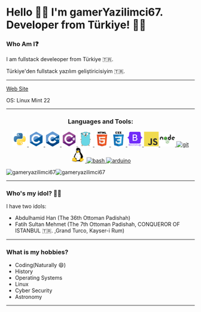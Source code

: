 # Hello 🙋‍♂️ I'm gamerYazilimci67. Developer from Türkiye! 👨‍💻

### Who Am I❓

I am fullstack develeoper from Türkiye 🇹🇷. 

Türkiye'den fullstack yazılım geliştiricisiyim 🇹🇷.

---
[Web Site](https://gamerYazilimci67.github.io)

OS: Linux Mint 22

---
<div align="center">
 <h3>Languages and Tools:</h3>
 <p>
    <a href="https://www.python.org" target="_blank" rel="noreferrer">
        <img src="https://raw.githubusercontent.com/devicons/devicon/master/icons/python/python-original.svg" alt="python" width="40" height="40" />
    </a>
    <a href="https://www.cprogramming.com/" target="_blank" rel="noreferrer">
        <img src="https://raw.githubusercontent.com/devicons/devicon/master/icons/c/c-original.svg" alt="c" width="40" height="40" />
    </a>
   <a href="https://www.w3schools.com/cpp/" target="_blank" rel="noreferrer"> 
       <img src="https://raw.githubusercontent.com/devicons/devicon/master/icons/cplusplus/cplusplus-original.svg" alt="cplusplus" width="40" height="40"/> 
   </a>
    <a href="https://www.w3schools.com/cs/" target="_blank" rel="noreferrer">
        <img src="https://raw.githubusercontent.com/devicons/devicon/master/icons/csharp/csharp-original.svg" alt="csharp" width="40" height="40" />
    </a>
    <a href="https://golang.org" target="_blank" rel="noreferrer"> <img src="https://raw.githubusercontent.com/devicons/devicon/master/icons/go/go-original.svg" alt="go" width="40" height="40"/> </a>
    <a href="https://www.w3.org/html/" target="_blank" rel="noreferrer">
        <img src="https://raw.githubusercontent.com/devicons/devicon/master/icons/html5/html5-original-wordmark.svg" alt="html5" width="40" height="40" />
    </a>
    <a href="https://www.w3schools.com/css/" target="_blank" rel="noreferrer">
        <img src="https://raw.githubusercontent.com/devicons/devicon/master/icons/css3/css3-original-wordmark.svg" alt="css3" width="40" height="40" />
    </a>
    <a href="https://getbootstrap.com" target="_blank" rel="noreferrer"> <img src="https://raw.githubusercontent.com/devicons/devicon/master/icons/bootstrap/bootstrap-plain-wordmark.svg" alt="bootstrap" width="40" height="40"/> </a>
    <a href="https://developer.mozilla.org/en-US/docs/Web/JavaScript" target="_blank" rel="noreferrer">
        <img src="https://raw.githubusercontent.com/devicons/devicon/master/icons/javascript/javascript-original.svg" alt="javascript" width="40" height="40" />
    </a>
    <a href="https://nodejs.org" target="_blank" rel="noreferrer"> <img src="https://raw.githubusercontent.com/devicons/devicon/master/icons/nodejs/nodejs-original-wordmark.svg" alt="nodejs" width="40" height="40"/>
    </a>
    <a href="https://git-scm.com/" target="_blank" rel="noreferrer">
        <img src="https://www.vectorlogo.zone/logos/git-scm/git-scm-icon.svg" alt="git" width="40" height="40" />
    </a> 
    <a href="https://www.linux.org/" target="_blank" rel="noreferrer">
        <img src="https://raw.githubusercontent.com/devicons/devicon/master/icons/linux/linux-original.svg" alt="linux" width="40" height="40" />
    </a>
    <a href="https://www.gnu.org/software/bash/" target="_blank" rel="noreferrer"> <img src="https://www.vectorlogo.zone/logos/gnu_bash/gnu_bash-icon.svg" alt="bash" width="40" height="40"/> </a>
    <a href="https://www.arduino.cc/" target="_blank" rel="noreferrer">
        <img src="https://cdn.worldvectorlogo.com/logos/arduino-1.svg" alt="arduino" width="40" height="40" />
    </a>
    
 </p>
</div>

<div style="display: flex; align-items: center;">
 <img src="https://github-readme-stats.vercel.app/api/top-langs?username=gameryazilimci67&show_icons=true&locale=en&layout=donut&theme=tokyonight" alt="gameryazilimci67" />
 <img  src="https://github-readme-stats.vercel.app/api?username=gameryazilimci67&show_icons=true&locale=en&theme=tokyonight" alt="gameryazilimci67" />
</div>

---

### Who's my idol? 👨‍🎓

I have two idols:

- Abdulhamid Han (The 36th Ottoman Padishah)
- Fatih Sultan Mehmet (The 7th Ottoman Padishah, CONQUEROR OF ISTANBUL 🇹🇷. ,Grand Turco, Kayser-i Rum)

---

### What is my hobbies?
<!-- Why you look at this codes :)-->
- Coding(Naturally 😄)
- History
- Operating Systems
- Linux
- Cyber Security
- Astronomy

---



